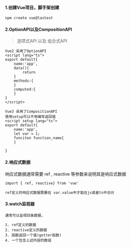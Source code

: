 #### 1.创建Vue项目，脚手架创建
```
npm create vue@lastest
```

#### 2.OptionAPI以及CompositionAPI
>选项式API 以及 组合式API 

```
Vue2 采用了OptionAPI
<script lang="ts">
export default{
	name:'app',
	data(){
		return
	}
	methods:{
	}
	computed:{
	}
}
</script>
```
```
Vue3 采用了CompositionAPI
使用setup可以不用编写返回值
<script setup lang="ts">
export default{
	name:'app',
	let var = 1;
	funciton function_name{
	}
	
}
```
#### 2.响应式数据

响应式数据通常需要 ref , reactive 等参数来说明其是响应式数据
```
import { ref, reactive} from 'vue'
```
	ref定义的响应式数据需要在 var.value中才能在js或者ts中访问

#### 3.watch监视器
	通常可以监视四条数据，
``` 
1. ref定义的数据
2. reactive定义的数据
3. 函数返回一个值(getter函数)
4. 一个包含上述内容的数组
```